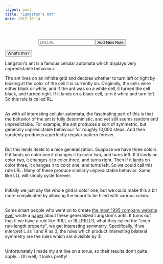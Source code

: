 ```yaml
---
layout: post
title: "Langston's Ant"
date: 2017-10-14
---
```

<script src="../../../../js/libraries/p5.js" type="text/javascript"></script>
<script src="../../../../js/libraries/p5.dom.js" type="text/javascript"></script>
<script src="../../../../js/d3.v4.min.js"></script>
<script src="../../../../js/colorbrewer.min.js"></script>
<script src="../../../../js/langston.js"></script>

<div id="langston" style="display: flex;justify-content: center;"></div>
<div id="display-rule" style="display: flex;justify-content: center;margin-top: 10px"></div>
<div id="choose-rule" style="display: flex;justify-content: center;margin-top: 10px"></div>
<div id="enter-rule-wrapper" style="display: flex;justify-content: center;margin-top: 10px">
	<input type="text" id="enter-rule" placeholder="LRLLRL"/>
	<button id="enter-rule-submit">Add New Rule</button>
</div>

<button class="accordion">What's this?</button>
<div class="panel">
<p>
Langston's ant is a famous cellular automata which displays very unpredictable behaviour.<br/>

The ant lives on an infinite grid and decides whether to turn left or right by looking at the color of the cell it is currently on. Originally, the cells were either black or white, and if the ant was on a white cell, it turned the cell black, and turned right. If it lands on a black cell, turn it white and turn left. So this rule is called RL.<br/><br/>

As with all interesting cellular automata, the fascinating part of this is that the behavior of the ant is fully deterministic, and yet still seems random and unpredictable. For example, the ant produces a sort of symmetric, but generally unpredictable behaviour for roughly 10,000 steps. And then suddenly produces a perfectly regular pattern forever.<br/><br/>

But this lends itseld to a nice generalization. Suppose we have three colors. If it lands on color one it changes it to color two, and turns left. If it lands on color two, it changes it to color three, and turns right. Then if it lands on color three, it changes it to color one, and turns left. So we could call this rule LRL. Many of these produce similarly unpredictable behavior. Some, like LLL will simply cycle forever.<br/><br/>

Initially we just say the whole grid is color one, but we could make this a bit more complicated by allowing the board to be filled with various colors.<br/><br/>

Some smart people who went on to create <a href="http://tempusdictum.com/misc/swarmcorp-www/">the most 1995 company website ever</a> wrote a <a href="https://arxiv.org/pdf/math/9501233.pdf">paper</a> about these generalized Langston's ants. It turns out that if we have a rule like RRLL or RLLRRLLR, what they called the "even run-length property", we get interesting symmetry. Specifically, if we interpret L as 1 and R as 0, the rules which product interesting bilateral symmetry are the rules which are divisible by 3!<br/><br/>

Unfortunately I made my ant live on a torus, so their results don't quite apply... Oh well, it looks pretty!